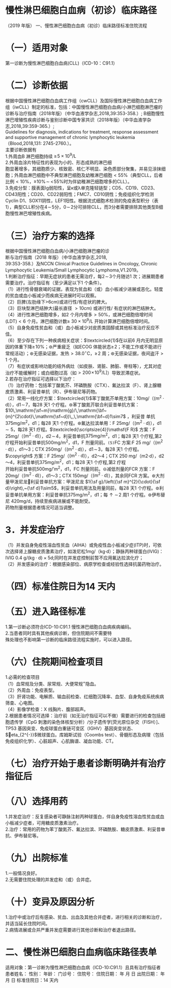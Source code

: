 # 慢性淋巴细胞白血病（初诊）临床路径  
（2019 年版） 一、慢性淋巴细胞白血病（初诊）临床路径标准住院流程  
# （一）适用对象  
第一诊断为慢性淋巴细胞白血病(CLL)（ICD-10：C91.1）  
# （二）诊断依据  
根据中国慢性淋巴细胞白血病工作组（cwCLL）及国际慢性淋巴细胞白血病工作组（iwCLL）制定的标准，包括：中国慢性淋巴细胞白血病/小淋巴细胞淋巴瘤的诊断与治疗指南（2018年版）（中华血液学杂志,2018,39:353-358.）; B细胞慢性淋巴增殖性疾病诊断与鉴别诊断中国专家共识（2018年版）（中华血液学杂志,2018,39:359-365.）;  
Guidelines for diagnosis, indications for treatment,  response assessment and supportive management of  chronic lymphocytic leukemia（Blood,2018,131:  2745-2760.）。  
主要诊断依据有  
1.外周血B 淋巴细胞持续 $\geq\!5\times10^{9}/\mathsf{L}$  
2.外周血涂片特征性的表现为小的、形态成熟的淋巴细  
胞显著增多，其细胞质少、核致密、核仁不明显、染色质部分聚集，并易见涂抹细胞；外周血淋巴细胞中不典型淋巴细胞及幼稚淋巴细胞$<55\%$（典型CLL，后者比例$<10\%$，≥$10\%\!\sim\!\!<\!55\%$时为伴幼稚淋巴细胞增多的CLL）。  
3.免疫分型：膜表面Ig弱阳性，呈к或λ单克隆轻链型；CD5、CD19、CD23、CD43阳性；CD20、CD22弱阳性；FMC7、CD10阴性；免疫组织化学检测Cyclin D1、SOX11阴性，LEF1阳性。根据流式细胞术检测的免疫表型积分（表1），典型CLL积分在$4\!\sim\!5$分，$0\!\sim\!2$分可排除CLL，而3分者需要排除其他类型B细胞慢性淋巴增殖性疾病。  
# （三）治疗方案的选择  
根据中国慢性淋巴细胞白血病/小淋巴细胞淋巴瘤的诊  
断与治疗指南（2018 年版）（中华血液学杂志,2018,  
39:353-358.）及NCCN Clinical Practice Guidelines in  Oncology, Chronic Lymphocytic Leukemia/Small  Lymphocytic Lymphoma,V1.2019。  
1.判断治疗指征：早期无症状的患者无需治疗，每$\mathcal{2}\!\sim\!3$个月随访1 次；进展期患者需要治疗。治疗指征有（至少满足以下1 个条件）。  
（1）进行性骨髓衰竭的证据，表现为贫血和（或）血小板减少进展或恶化。轻度的贫血或血小板减少而疾病无进展时可以观察。  
（2）巨脾(左肋缘下$>$6cm)或进行性/有症状的脾大。  
（3）巨块型淋巴结肿大(最长直径 $>10\mathsf{c m})$ 或进行性/ 有症状的淋巴结肿大。  
（4）进行性淋巴细胞增多，如2 个月内增多$>50\%$，或淋巴细胞倍增时间$(\mathsf{L}\mathsf{D}\mathsf{T})<6$ 个月。淋巴细胞计数$\geq$ $30{\times}10^{9}/\mathsf{L}$ 开始计算淋巴细胞倍增时间。  
（5）自身免疫性贫血和（或）血小板减少对皮质类固醇或其他标准治疗反应不佳。  
（6）至少存在下列一种疾病相关症状：$\textcircled{1}$在以前6 月内无明显原因的体重下降$\ge\!10\%$；$\circledcirc$严重疲乏（如ECOG 体能状态$\ge\!2$；不能工作或不能进行常规活动）；$\circledast$无感染证据，发热$>38.0^{\circ}\mathsf{C}$，$\ge\!2$ 周；$\circledast$无感染证据，夜间盗汗$>1$ 个月。  
（7）有症状或影响功能的结外病灶（如皮肤、肾脏、肺脏、脊柱等），尤其对症治疗不能缓解时；或白细胞过高（如$>200\!\times\!10^{9}/\mathsf{L}]$）导致淤滞症状。  
2.若存在治疗指征可选择以下治疗：  
（1）治疗药物：包括苯丁酸氮芥、环磷酰胺（CTX）、氟达拉滨（F）、肾上腺糖皮质激素、利妥昔单抗（R）、伊布替尼等药物。  
（2）常用一线化疗方案：$\textcircled{1}$苯丁酸氮芥单用方案：10mg/（$(\mathsf{m}^{2}{\cdot}\mathsf{d})$），${\mathsf{d}}1\!\sim\!7$，每28 天1 个疗程。$\circledcirc$苯丁酸氮芥联合利妥昔单抗方案： $10\,\mathrm{\sf~m}\mathrm{g}/\,\mathrm{\bf~(m}^{2\cdot}\,\mathrm{\sf~d})\,,\,\mathrm{\bf~d}1\sim7$ ，利妥昔 单抗$375\mathsf{m g}/\mathsf{m}^{2}$，d1；每28 天1 个疗程。$\circledast$氟达拉滨单用：F 25mg/（$(\mathsf{m}^{2}{\cdot}\mathsf{d})$），${\mathsf{d}}1\sim5$，每28 天1 疗程。$\textcircled{\scriptsize{4}}\mathsf{F R}$ 方案：F 25mg/（$(\mathsf{m}^{2}{\cdot}\mathsf{d})$），${\mathsf{d}}2\!\sim\!4$，利妥昔单抗$375\mathsf{m g}/\mathsf{m}^{2}$，d1；每28 天1 个疗程,第2 疗程开始利妥昔单抗$500\mathsf{m g}/\mathsf{m}^{2}$，d1，F 剂量同前。$\mathtt{\left(5\right)}\mathsf{F C}$ 方案:F 25 mg/（$(\mathsf{m}^{2}{\cdot}\mathsf{d})$），d1～3；CTX 250mg/（$(\mathsf{m}^{2}{\cdot}\mathsf{d})$），${\mathsf{d}}1\!\sim\!3$，每28 天1 个疗程。$\copyright$ 方案：F 25mg/（$(\mathsf{m}^{2}{\cdot}\mathsf{d})$），d2～4；CTX 250 mg/（m2·d），d2～4，利妥昔单抗$375\mathsf{m g}/\mathsf{m}^{2}$，d1；每28 天1 个疗程,第2 疗程  
开始利妥昔单抗500mg/$\mathsf{\prime m}^{2}$，d1，FC 剂量同前。$\circleddash$减低剂量的FCR 方案：F 20mg/（$(\mathsf{m}^{2}{\cdot}\mathsf{d})$），d1～3；CTX 150mg/（$(\mathsf{m}^{2}{\cdot}\mathsf{d})$），其余同FCR 方案。$\circledast$大剂量甲泼尼龙利妥昔单抗方案：甲泼尼龙 $1{\sf g}/\left({\sf m}^{2}{\cdot}{\sf d}\right),~{\sf d}1\sim5$，利妥昔单抗用法及用量同前，每28 天1 个疗程。$\circledcirc$利妥昔单抗单用方案：利妥昔单抗$375\mathsf{m g}/\mathsf{m}^{2}$，d1；每$\uparrow\sim\!2$ 周1 个疗程。$\circledcirc$伊布替尼 420mg/d，持续至疾病进展或不能耐受。  
药物剂量根据患者情况可适当调整。  
# 3．并发症治疗  
（1）并发自身免疫性溶血性贫血（AIHA）或免疫性血小板减少症(ITP)时，可依次选择肾上腺糖皮质激素治疗，如泼尼松1mg/（kg·d）；静脉丙种球蛋白(IVIG)：IVIG 0.4 g/$({\mathsf{k g}}{\cdot}{\mathsf{d}})\times5{\mathsf{d}};$同时在并发症控制前暂不应用氟达拉滨化疗；  
（2）并发感染的治疗：根据感染部位、病原学检查或经验性选择抗菌药物治疗。  
# （四）标准住院日为14 天内  
# （五）进入路径标准  
1.第一诊断必须符合ICD-10:C91.1 慢性淋巴细胞白血病疾病编码。  
2.当患者同时具有其他疾病诊断，但住院期间不需要特  
殊处理也不影响第一诊断的临床路径流程实施时，可以进入路径。  
# （六）住院期间检查项目  
1.必需的检查项目  
（1）血常规及分类、尿常规、大便常规$^+$隐血。  
（2）外周血：免疫表型。  
（3）肝肾功能、电解质、输血前检查、红细胞沉降率、血型、自身免疫系统疾病筛查、心电图。  
（4）影像学检查：X 线胸片、腹部超声。  
2.根据患者情况可选择：治疗前（如无治疗指征可以不做）需要进行的检查包括细胞遗传学（CpG 刺激的染色体核型分析）/分子遗传学[荧光原位杂交（FISH）]、TP53 基因突变、免疫球蛋白重链可变区（IGHV）基因突变状态、$eta_{2^{-}}$微球蛋白。库姆斯试验（Coombs test）、骨髓形态及病理（包括免疫组织化学）、心脏超声、心肌酶谱、凝血功能、CT。  
# （七）治疗开始于患者诊断明确并有治疗指征后  
# （八）选择用药  
1.并发症治疗：反复感染者可静脉注射丙种球蛋白，伴自身免疫性溶血性贫血或血小板减少症者，可用糖皮质激素治疗。  
2.治疗：常用的药物为苯丁酸氮芥、氟达拉滨、环磷酰胺、糖皮质激素、利妥昔单抗、伊布替尼等。  
# （九）出院标准  
1.一般情况良好。  
2.无需要住院处理的并发症和（或）合并症。  
# （十）变异及原因分析  
1.治疗中或治疗后有感染、贫血、出血及其他合并症者，进行相关的诊断和治疗，并适当延长住院时间。  
2.病情进展或合并严重并发症需要进行其他诊断和治疗者退出路径。  
# 二、慢性淋巴细胞白血病临床路径表单  
适用对象：第一诊断为慢性淋巴细胞白血病（ICD-10:C91.1）且具有治疗指征者 患者姓名：   性别：     年龄：    门诊号：  住院号：            住院日期：     年   月   日   出院日期：    年   月    日  标准住院日：14 天内  
